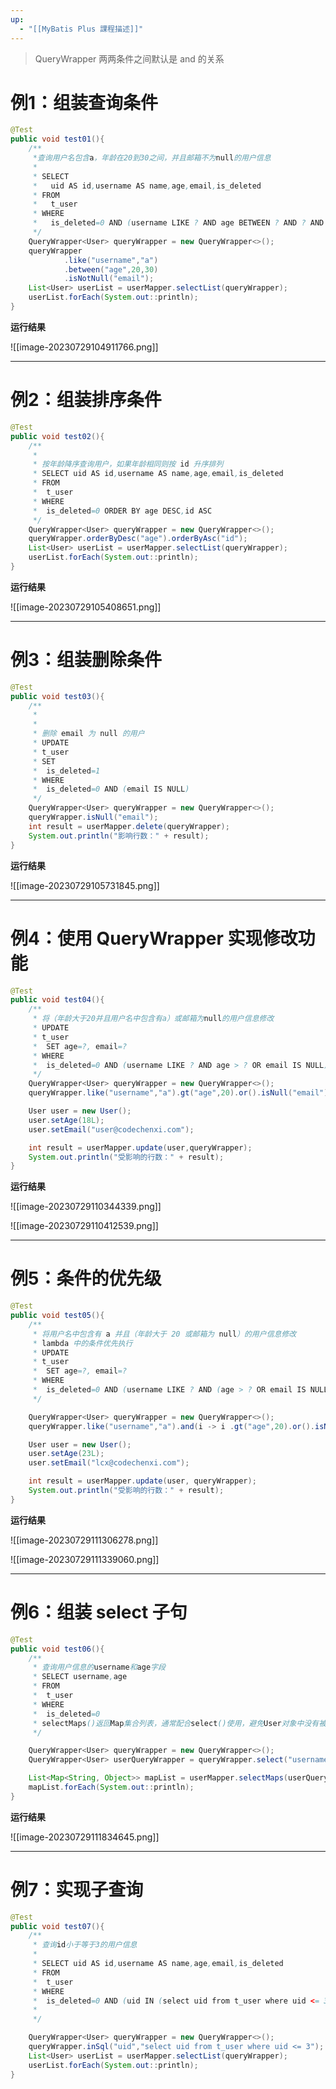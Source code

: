 ```yaml
---
up:
  - "[[MyBatis Plus 課程描述]]"
---
```

> QueryWrapper 两两条件之间默认是 and 的关系

# 例1：组装查询条件

```java
@Test
public void test01(){
	/**
	 *查询用户名包含a，年龄在20到30之间，并且邮箱不为null的用户信息
	 *
	 * SELECT
	 *   uid AS id,username AS name,age,email,is_deleted
	 * FROM
	 *   t_user
	 * WHERE
	 *   is_deleted=0 AND (username LIKE ? AND age BETWEEN ? AND ? AND email IS NOT NULL)
	 */
	QueryWrapper<User> queryWrapper = new QueryWrapper<>();
	queryWrapper
			.like("username","a")
			.between("age",20,30)
			.isNotNull("email");
	List<User> userList = userMapper.selectList(queryWrapper);
	userList.forEach(System.out::println);
}
```

**运行结果**

![[image-20230729104911766.png]]

---

# 例2：组装排序条件

```java
@Test
public void test02(){
	/**
	 *
	 * 按年龄降序查询用户，如果年龄相同则按 id 升序排列
	 * SELECT uid AS id,username AS name,age,email,is_deleted
	 * FROM
	 *  t_user
	 * WHERE
	 *  is_deleted=0 ORDER BY age DESC,id ASC
	 */
	QueryWrapper<User> queryWrapper = new QueryWrapper<>();
	queryWrapper.orderByDesc("age").orderByAsc("id");
	List<User> userList = userMapper.selectList(queryWrapper);
	userList.forEach(System.out::println);
}
```

**运行结果**

![[image-20230729105408651.png]]

---

# 例3：组装删除条件

```java
@Test
public void test03(){
	/**
	 *
	 *
	 * 删除 email 为 null 的用户
	 * UPDATE
	 * t_user
	 * SET
	 *  is_deleted=1
	 * WHERE
	 *  is_deleted=0 AND (email IS NULL)
	 */
	QueryWrapper<User> queryWrapper = new QueryWrapper<>();
	queryWrapper.isNull("email");
	int result = userMapper.delete(queryWrapper);
	System.out.println("影响行数：" + result);
}
```

**运行结果**

![[image-20230729105731845.png]]

---

# 例4：使用 QueryWrapper 实现修改功能

```java
@Test
public void test04(){
	/**
	 * 将（年龄大于20并且用户名中包含有a）或邮箱为null的用户信息修改
	 * UPDATE
	 * t_user
	 *  SET age=?, email=?
	 * WHERE
	 *  is_deleted=0 AND (username LIKE ? AND age > ? OR email IS NULL)
	 */
	QueryWrapper<User> queryWrapper = new QueryWrapper<>();
	queryWrapper.like("username","a").gt("age",20).or().isNull("email");

	User user = new User();
	user.setAge(18L);
	user.setEmail("user@codechenxi.com");

	int result = userMapper.update(user,queryWrapper);
	System.out.println("受影响的行数：" + result);
}
```

**运行结果**

![[image-20230729110344339.png]]

![[image-20230729110412539.png]]

---

# 例5：条件的优先级

```java
@Test
public void test05(){
	/**
	 * 将用户名中包含有 a 并且（年龄大于 20 或邮箱为 null）的用户信息修改
	 * lambda 中的条件优先执行
	 * UPDATE
	 * t_user
	 *  SET age=?, email=?
	 * WHERE
	 *  is_deleted=0 AND (username LIKE ? AND (age > ? OR email IS NULL))
	 */

	QueryWrapper<User> queryWrapper = new QueryWrapper<>();
	queryWrapper.like("username","a").and(i -> i .gt("age",20).or().isNull("email"));

	User user = new User();
	user.setAge(23L);
	user.setEmail("lcx@codechenxi.com");

	int result = userMapper.update(user, queryWrapper);
	System.out.println("受影响的行数：" + result);
}
```

**运行结果**

![[image-20230729111306278.png]]

![[image-20230729111339060.png]]

---

# 例6：组装 select 子句

```java
@Test
public void test06(){
	/**
	 * 查询用户信息的username和age字段
	 * SELECT username,age
	 * FROM
	 *  t_user
	 * WHERE
	 *  is_deleted=0
	 * selectMaps()返回Map集合列表，通常配合select()使用，避免User对象中没有被查询到的列值为null
	 */

	QueryWrapper<User> queryWrapper = new QueryWrapper<>();
	QueryWrapper<User> userQueryWrapper = queryWrapper.select("username", "age");

	List<Map<String, Object>> mapList = userMapper.selectMaps(userQueryWrapper);
	mapList.forEach(System.out::println);
}
```

**运行结果**

![[image-20230729111834645.png]]

---

# 例7：实现子查询

```java
@Test
public void test07(){
	/**
	 * 查询id小于等于3的用户信息
	 *
	 * SELECT uid AS id,username AS name,age,email,is_deleted
	 * FROM
	 *  t_user
	 * WHERE
	 *  is_deleted=0 AND (uid IN (select uid from t_user where uid <= 3))
	 *
	 */

	QueryWrapper<User> queryWrapper = new QueryWrapper<>();
	queryWrapper.inSql("uid","select uid from t_user where uid <= 3");
	List<User> userList = userMapper.selectList(queryWrapper);
	userList.forEach(System.out::println);
}
```